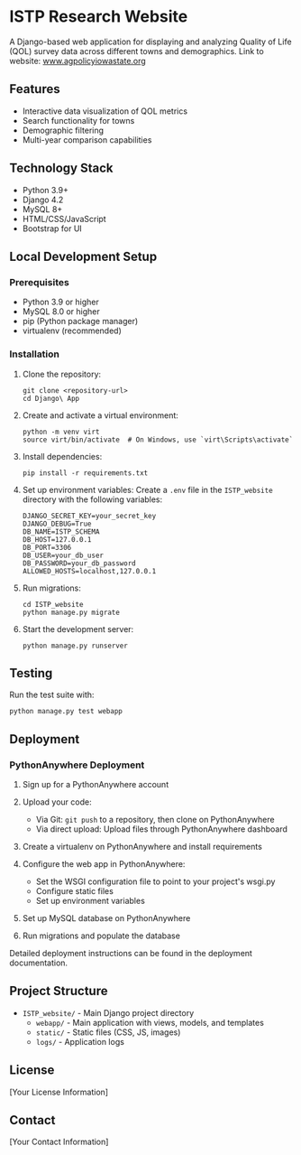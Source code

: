 # ISTP Research Website

A Django-based web application for displaying and analyzing Quality of Life (QOL) survey data across different towns and demographics. Link to website: www.agpolicyiowastate.org

## Features

- Interactive data visualization of QOL metrics
- Search functionality for towns
- Demographic filtering
- Multi-year comparison capabilities

## Technology Stack

- Python 3.9+
- Django 4.2
- MySQL 8+
- HTML/CSS/JavaScript
- Bootstrap for UI

## Local Development Setup

### Prerequisites

- Python 3.9 or higher
- MySQL 8.0 or higher
- pip (Python package manager)
- virtualenv (recommended)

### Installation

1. Clone the repository:
   ```
   git clone <repository-url>
   cd Django\ App
   ```

2. Create and activate a virtual environment:
   ```
   python -m venv virt
   source virt/bin/activate  # On Windows, use `virt\Scripts\activate`
   ```

3. Install dependencies:
   ```
   pip install -r requirements.txt
   ```

4. Set up environment variables:
   Create a `.env` file in the `ISTP_website` directory with the following variables:
   ```
   DJANGO_SECRET_KEY=your_secret_key
   DJANGO_DEBUG=True
   DB_NAME=ISTP_SCHEMA
   DB_HOST=127.0.0.1
   DB_PORT=3306
   DB_USER=your_db_user
   DB_PASSWORD=your_db_password
   ALLOWED_HOSTS=localhost,127.0.0.1
   ```

5. Run migrations:
   ```
   cd ISTP_website
   python manage.py migrate
   ```

6. Start the development server:
   ```
   python manage.py runserver
   ```

## Testing

Run the test suite with:
```
python manage.py test webapp
```

## Deployment

### PythonAnywhere Deployment

1. Sign up for a PythonAnywhere account

2. Upload your code:
   - Via Git: `git push` to a repository, then clone on PythonAnywhere
   - Via direct upload: Upload files through PythonAnywhere dashboard

3. Create a virtualenv on PythonAnywhere and install requirements

4. Configure the web app in PythonAnywhere:
   - Set the WSGI configuration file to point to your project's wsgi.py
   - Configure static files
   - Set up environment variables

5. Set up MySQL database on PythonAnywhere

6. Run migrations and populate the database

Detailed deployment instructions can be found in the deployment documentation.

## Project Structure

- `ISTP_website/` - Main Django project directory
  - `webapp/` - Main application with views, models, and templates
  - `static/` - Static files (CSS, JS, images)
  - `logs/` - Application logs

## License

[Your License Information]

## Contact

[Your Contact Information]
